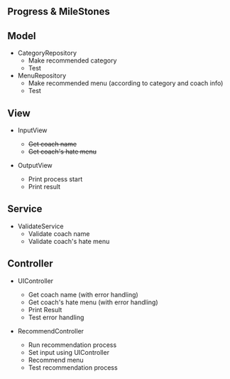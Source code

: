 Progress & MileStones
---
## Model
- CategoryRepository
  - Make recommended category
  - Test
- MenuRepository
  - Make recommended menu (according to category and coach info)
  - Test

## View
- InputView
  - ~~Get coach name~~
  - ~~Get coach's hate menu~~
  
- OutputView
  - Print process start
  - Print result

## Service
- ValidateService
  - Validate coach name
  - Validate coach's hate menu

## Controller
- UIController
  - Get coach name (with error handling)
  - Get coach's hate menu (with error handling)
  - Print Result
  - Test error handling

- RecommendController
    - Run recommendation process
    - Set input using UIController
    - Recommend menu
    - Test recommendation process
